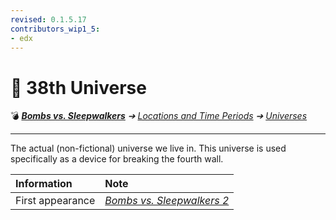 ```yaml
---
revised: 0.1.5.17
contributors_wip1_5:
- edx
---
```


# 📄 38th Universe

💣 ***[Bombs vs. Sleepwalkers][home]** ➔ [Locations and Time Periods][locations] ➔ [Universes][universes]*

****

The actual (non-fictional) universe we live in. This universe is used specifically as a device for breaking the fourth wall.

| Information | Note |
| :---------- | :--- |
| First appearance | [*Bombs vs. Sleepwalkers 2*][bvs2] |

[home]: /README.md
[bvs2]: /games/bvs2.md
[locations]: /locations/readme.md
[universes]: /locations/universes/readme.md
